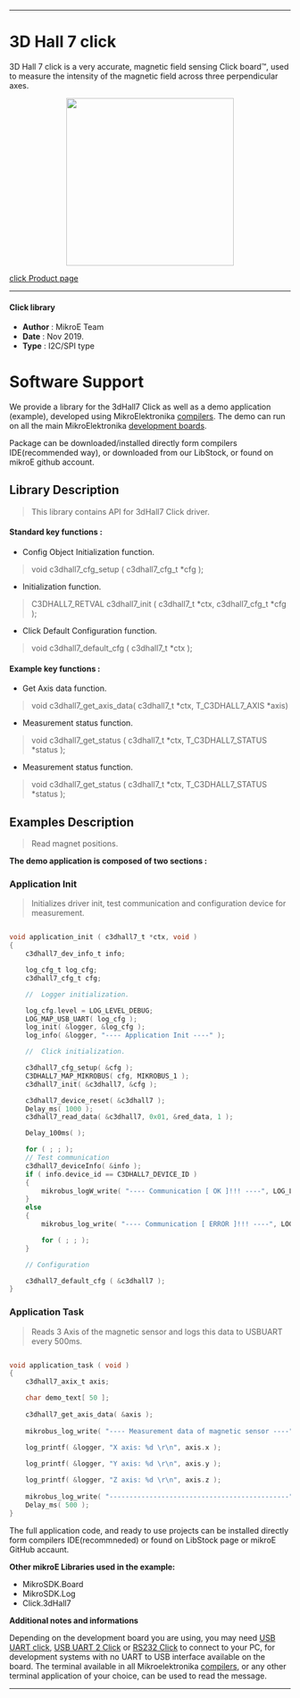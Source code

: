 
---
# 3D Hall 7 click

3D Hall 7 click is a very accurate, magnetic field sensing Click board™, used to measure the intensity of the magnetic field across three perpendicular axes.

<p align="center">
  <img src="http://download.mikroe.com/images/click_for_ide/3dhall7_click.png" height=300px>
</p>

[click Product page](<https://www.mikroe.com/3d-hall-7-click>)

---


#### Click library 

- **Author**        : MikroE Team
- **Date**          : Nov 2019.
- **Type**          : I2C/SPI type


# Software Support

We provide a library for the 3dHall7 Click 
as well as a demo application (example), developed using MikroElektronika 
[compilers](http://shop.mikroe.com/compilers). 
The demo can run on all the main MikroElektronika [development boards](http://shop.mikroe.com/development-boards).

Package can be downloaded/installed directly form compilers IDE(recommended way), or downloaded from our LibStock, or found on mikroE github account. 

## Library Description

> This library contains API for 3dHall7 Click driver.

#### Standard key functions :

- Config Object Initialization function.
> void c3dhall7_cfg_setup ( c3dhall7_cfg_t *cfg ); 
 
- Initialization function.
> C3DHALL7_RETVAL c3dhall7_init ( c3dhall7_t *ctx, c3dhall7_cfg_t *cfg );

- Click Default Configuration function.
> void c3dhall7_default_cfg ( c3dhall7_t *ctx );


#### Example key functions :

- Get Axis data function.
> void c3dhall7_get_axis_data( c3dhall7_t *ctx, T_C3DHALL7_AXIS *axis)
 
- Measurement status function.
> void c3dhall7_get_status ( c3dhall7_t *ctx, T_C3DHALL7_STATUS *status );

- Measurement status function.
> void c3dhall7_get_status ( c3dhall7_t *ctx, T_C3DHALL7_STATUS *status );

## Examples Description

> 
> Read magnet positions.
> 

**The demo application is composed of two sections :**

### Application Init 

>
> Initializes driver init, test communication and configuration device for measurement.
> 

```c

void application_init ( c3dhall7_t *ctx, void )
{
    c3dhall7_dev_info_t info;

    log_cfg_t log_cfg;
    c3dhall7_cfg_t cfg;

    //  Logger initialization.

    log_cfg.level = LOG_LEVEL_DEBUG;
    LOG_MAP_USB_UART( log_cfg );
    log_init( &logger, &log_cfg );
    log_info( &logger, "---- Application Init ----" );

    //  Click initialization.

    c3dhall7_cfg_setup( &cfg );
    C3DHALL7_MAP_MIKROBUS( cfg, MIKROBUS_1 );
    c3dhall7_init( &c3dhall7, &cfg );

    c3dhall7_device_reset( &c3dhall7 );
    Delay_ms( 1000 );
    c3dhall7_read_data( &c3dhall7, 0x01, &red_data, 1 );

    Delay_100ms( );

    for ( ; ; );
    // Test communication 
    c3dhall7_deviceInfo( &info );
    if ( info.device_id == C3DHALL7_DEVICE_ID )
    {
        mikrobus_logW_write( "---- Communication [ OK ]!!! ----", LOG_LINE );
    }
    else
    {
        mikrobus_log_write( "---- Communication [ ERROR ]!!! ----", LOG_LINE );

        for ( ; ; );
    }

    // Configuration 

    c3dhall7_default_cfg ( &c3dhall7 );
}
```

### Application Task

>
> Reads 3 Axis of the magnetic sensor and logs this data to USBUART every 500ms.
> 

```c

void application_task ( void )
{
    c3dhall7_axix_t axis;

    char demo_text[ 50 ];
    
    c3dhall7_get_axis_data( &axis );
    
    mikrobus_log_write( "---- Measurement data of magnetic sensor ----", LOG_LINE );
    
    log_printf( &logger, "X axis: %d \r\n", axis.x );

    log_printf( &logger, "Y axis: %d \r\n", axis.y );

    log_printf( &logger, "Z axis: %d \r\n", axis.z );
    
    mikrobus_log_write( "---------------------------------------------", LOG_LINE);
    Delay_ms( 500 );
}

```

The full application code, and ready to use projects can be  installed directly form compilers IDE(recommneded) or found on LibStock page or mikroE GitHub accaunt.

**Other mikroE Libraries used in the example:** 

- MikroSDK.Board
- MikroSDK.Log
- Click.3dHall7

**Additional notes and informations**

Depending on the development board you are using, you may need 
[USB UART click](http://shop.mikroe.com/usb-uart-click), 
[USB UART 2 Click](http://shop.mikroe.com/usb-uart-2-click) or 
[RS232 Click](http://shop.mikroe.com/rs232-click) to connect to your PC, for 
development systems with no UART to USB interface available on the board. The 
terminal available in all Mikroelektronika 
[compilers](http://shop.mikroe.com/compilers), or any other terminal application 
of your choice, can be used to read the message.

---
